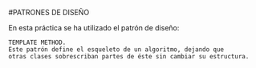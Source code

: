 #PATRONES DE DISEÑO

En esta práctica se ha utilizado el patrón de diseño:

	TEMPLATE METHOD.
	Este patrón define el esqueleto de un algoritmo, dejando que 
	otras clases sobrescriban partes de éste sin cambiar su estructura.